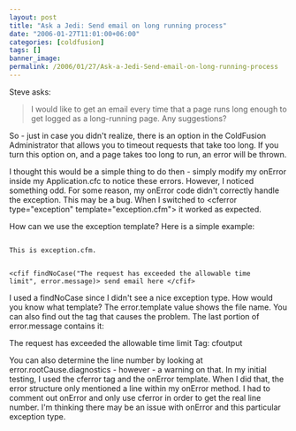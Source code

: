 ```yaml
---
layout: post
title: "Ask a Jedi: Send email on long running process"
date: "2006-01-27T11:01:00+06:00"
categories: [coldfusion]
tags: []
banner_image: 
permalink: /2006/01/27/Ask-a-Jedi-Send-email-on-long-running-process
---
```


Steve asks:

<blockquote>
I would like to get an email every time that a page runs long enough to get logged as a long-running page. Any suggestions?
</blockquote>
<!--more-->
So - just in case you didn't realize, there is an option in the ColdFusion Administrator that allows you to timeout requests that take too long. If you turn this option on, and a page takes too long to run, an error will be thrown. 

I thought this would be a simple thing to do then - simply modify my onError inside my Application.cfc to notice these errors. However, I noticed something odd. For some reason, my onError code didn't correctly handle the exception. This may be a bug. When I switched to &lt;cferror type="exception" template="exception.cfm"&gt; it worked as expected. 

How can we use the exception template? Here is a simple example:

<code>
This is exception.cfm.

&lt;cfif findNoCase("The request has exceeded the allowable time limit", error.message)&gt;
	send email here
&lt;/cfif&gt;
</code>

I used a findNoCase since I didn't see a nice exception type. How would you know what template? The error.template value shows the file name. You can also find out the tag that causes the problem. The last portion of error.message contains it:

The request has exceeded the allowable time limit Tag: cfoutput

You can also determine the line number by looking at error.rootCause.diagnostics - however - a warning on that. In my initial testing, I used the cferror tag and the onError template. When I did that, the error structure only mentioned a line within my onError method. I had to comment out onError and only use cferror in order to get the real line number. I'm thinking there may be an issue with onError and this particular exception type.